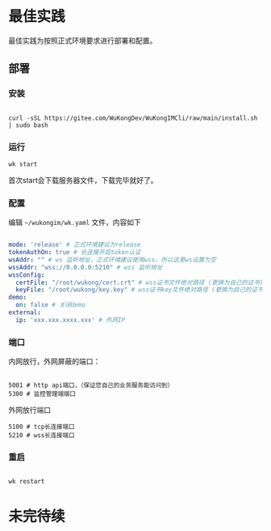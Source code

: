 # 最佳实践

最佳实践为按照正式环境要求进行部署和配置。

## 部署

### 安装
```shell

curl -sSL https://gitee.com/WuKongDev/WuKongIMCli/raw/main/install.sh | sudo bash

```

### 运行

```shell
wk start
```

首次start会下载服务器文件，下载完毕就好了。

### 配置

编辑 `~/wukongim/wk.yaml` 文件，内容如下

```yaml

mode: 'release' # 正式环境建议为release
tokenAuthOn: true # 长连接开启token认证
wsAddr: "" # ws 监听地址，正式环境建议使用wss，所以这里ws设置为空
wssAddr: "wss://0.0.0.0:5210" # wss 监听地址
wssConfig: 
  certFile: "/root/wukong/cert.crt" # wss证书文件绝对路径 (更换为自己的证书)
  keyFile: "/root/wukong/key.key" # wss证书key文件绝对路径 (更换为自己的证书)
demo:
  on: false # 关闭demo
external:
  ip: 'xxx.xxx.xxxx.xxx' # 外网IP

```

### 端口

内网放行，外网屏蔽的端口：
```shell

5001 # http api端口，（保证您自己的业务服务能访问到）
5300 # 监控管理端端口

```

外网放行端口

```shell
5100 # tcp长连接端口
5210 # wss长连接端口
```

### 重启

```shell

wk restart

```

# 未完待续